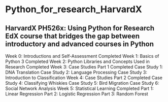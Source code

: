 # Python_for_research_HarvardX

## HarvardX PH526x: Using Python for Research EdX course that bridges the gap between introductory and advanced courses in Python
 
 Week 0: Introductions and Self-Assessment Completed
 Week 1: Basics of Python 3 Completed
 Week 2: Python Libraries and Concepts Used in Research Completed
 Week 3: Case Studies Part 1 Completed
 Case Study 1: DNA Translation
 Case Study 2: Language Processing 
 Case Study 3: Introduction to Classification
 Week 4: Case Studies Part 2 Completed
 Case Study 4: Classifying Whiskies 
 Case Study 5: Bird Migration
 Case Study 6: Social Network Analysis
 Week 5: Statistical Learning Completed
 Part 1: Linear Regression
 Part 2: Logistic Regression
 Part 3: Random Forest

